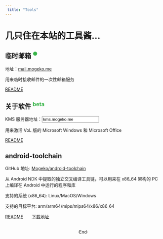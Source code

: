 ```yaml
---
 title: "Tools"
---
```



# 几只住在本站的工具酱...

## 临时邮箱 <sup style="color:#39b54a" >●</sup>
地址：[mail.mogeko.me](http://mail.mogeko.me)

用来临时接收邮件的一次性邮箱服务

[README](https://mogeko.github.io/2019/047/)

## 关于软件 <sup style="color:#39b54a" >beta</sup>
KMS 服务器地址：<input type="text" name="url" value="kms.mogeko.me">

用来激活 VoL 版的 Microsoft Windows 和 Microsoft Office

[README](https://mogeko.github.io/2019/054/)

## android-toolchain

<!-- <img alt="Build Status" src="https://travis-ci.org/Mogeko/android-toolchain.svg?branch=master" style="float: left"><br> -->

GitHub 地址: [Mogeko/android-toolchain](https://github.com/Mogeko/android-toolchain)

从 Android NDK 中提取的独立交叉编译工具链，可以用来在 x86_64 架构的 PC 上编译在 Android 中运行的程序和库

支持的系统 (x86_64): Linux/MacOS/Windows

支持的目标平台: arm/arm64/mips/mips64/x86/x86_64

[README](https://github.com/Mogeko/android-toolchain/blob/master/README.md)&emsp;&emsp;[下载地址](https://github.com/Mogeko/android-toolchain/releases/latest)

<br>

<center>  ·End·  </center>